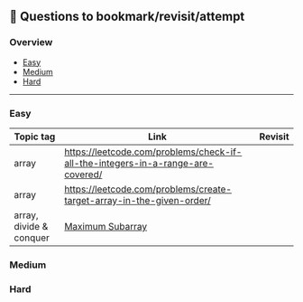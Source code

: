 ## 📌 Questions to bookmark/revisit/attempt

### Overview
- [Easy](#easy)
- [Medium](#medium)
- [Hard](#hard)
___
### Easy

|Topic tag| Link|Revisit|
|---|---|---|
| array |https://leetcode.com/problems/check-if-all-the-integers-in-a-range-are-covered/ |
|array|https://leetcode.com/problems/create-target-array-in-the-given-order/|
|array, divide & conquer | [Maximum Subarray](https://leetcode.com/problems/maximum-subarray/) |

### Medium


### Hard
